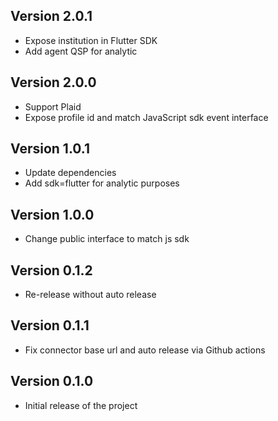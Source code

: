 ## Version 2.0.1

- Expose institution in Flutter SDK
- Add agent QSP for analytic

## Version 2.0.0

- Support Plaid
- Expose profile id and match JavaScript sdk event interface

## Version 1.0.1

- Update dependencies
- Add sdk=flutter for analytic purposes

## Version 1.0.0

- Change public interface to match js sdk

## Version 0.1.2

- Re-release without auto release

## Version 0.1.1

- Fix connector base url and auto release via Github actions

## Version 0.1.0

- Initial release of the project
